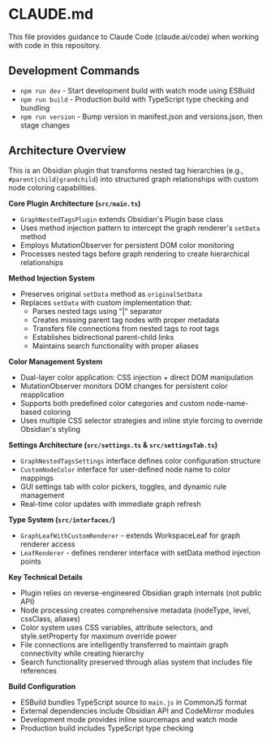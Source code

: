 # CLAUDE.md

This file provides guidance to Claude Code (claude.ai/code) when working with code in this repository.

## Development Commands

- `npm run dev` - Start development build with watch mode using ESBuild
- `npm run build` - Production build with TypeScript type checking and bundling
- `npm run version` - Bump version in manifest.json and versions.json, then stage changes

## Architecture Overview

This is an Obsidian plugin that transforms nested tag hierarchies (e.g., `#parent|child|grandchild`) into structured graph relationships with custom node coloring capabilities.

**Core Plugin Architecture (`src/main.ts`)**
- `GraphNestedTagsPlugin` extends Obsidian's Plugin base class
- Uses method injection pattern to intercept the graph renderer's `setData` method
- Employs MutationObserver for persistent DOM color monitoring
- Processes nested tags before graph rendering to create hierarchical relationships

**Method Injection System**
- Preserves original `setData` method as `originalSetData` 
- Replaces `setData` with custom implementation that:
  - Parses nested tags using "|" separator
  - Creates missing parent tag nodes with proper metadata
  - Transfers file connections from nested tags to root tags
  - Establishes bidirectional parent-child links
  - Maintains search functionality with proper aliases

**Color Management System**
- Dual-layer color application: CSS injection + direct DOM manipulation
- MutationObserver monitors DOM changes for persistent color reapplication
- Supports both predefined color categories and custom node-name-based coloring
- Uses multiple CSS selector strategies and inline style forcing to override Obsidian's styling

**Settings Architecture (`src/settings.ts` & `src/settingsTab.ts`)**
- `GraphNestedTagsSettings` interface defines color configuration structure
- `CustomNodeColor` interface for user-defined node name to color mappings
- GUI settings tab with color pickers, toggles, and dynamic rule management
- Real-time color updates with immediate graph refresh

**Type System (`src/interfaces/`)**
- `GraphLeafWithCustomRenderer` - extends WorkspaceLeaf for graph renderer access
- `LeafRenderer` - defines renderer interface with setData method injection points

**Key Technical Details**
- Plugin relies on reverse-engineered Obsidian graph internals (not public API)
- Node processing creates comprehensive metadata (nodeType, level, cssClass, aliases)
- Color system uses CSS variables, attribute selectors, and style.setProperty for maximum override power
- File connections are intelligently transferred to maintain graph connectivity while creating hierarchy
- Search functionality preserved through alias system that includes file references

**Build Configuration**
- ESBuild bundles TypeScript source to `main.js` in CommonJS format
- External dependencies include Obsidian API and CodeMirror modules
- Development mode provides inline sourcemaps and watch mode
- Production build includes TypeScript type checking